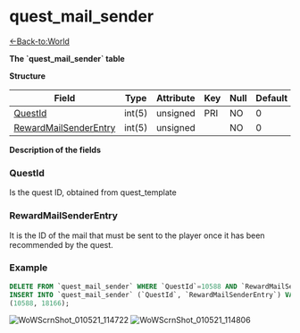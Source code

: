 # quest\_mail\_sender

[<-Back-to:World](database-world.md)

**The \`quest\_mail\_sender\` table**

**Structure**

| Field                      | Type   | Attribute | Key | Null | Default | Extra | Comment |
|----------------------------|--------|-----------|-----|------|---------|-------|---------|
| [QuestId][1]               | int(5) | unsigned  | PRI | NO   | 0       |       |         |
| [RewardMailSenderEntry][2] | int(5) | unsigned  |     | NO   | 0       |       |         |

[1]: #questid
[2]: #rewardmailsenderentry

**Description of the fields**

### QuestId

Is the quest ID, obtained from quest_template

### RewardMailSenderEntry

It is the ID of the mail that must be sent to the player once it has been recommended by the quest.

### Example
```sql
DELETE FROM `quest_mail_sender` WHERE `QuestId`=10588 AND `RewardMailSenderEntry`=18166;
INSERT INTO `quest_mail_sender` (`QuestId`, `RewardMailSenderEntry`) VALUES
(10588, 18166);
```

![WoWScrnShot_010521_114722](https://user-images.githubusercontent.com/2810187/103660200-18603880-4f4c-11eb-995e-e2994353532e.jpg)
![WoWScrnShot_010521_114806](https://user-images.githubusercontent.com/2810187/103660207-19916580-4f4c-11eb-854f-e2d043127a90.jpg)

